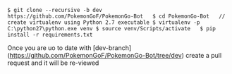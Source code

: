 ``$ git clone --recursive -b dev https://github.com/PokemonGoF/PokemonGo-Bot  
$ cd PokemonGo-Bot  
// create virtualenv using Python 2.7 executable
$ virtualenv -p C:\python27\python.exe venv
$ source venv/Scripts/activate  
$ pip install -r requirements.txt
``

Once you are uo to date with [dev-branch] (https://github.com/PokemonGoF/PokemonGo-Bot/tree/dev) create a pull request and it will be re-viewed